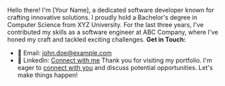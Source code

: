 Hello there! I'm [Your Name], a dedicated software developer known for crafting innovative solutions. I proudly hold a Bachelor's degree in Computer Science from XYZ University.
For the last three years, I've contributed my skills as a software engineer at ABC Company, where I've honed my craft and tackled exciting challenges.
**Get in Touch:**

-  📧 Email: [john.doe@example.com](mailto:john.doe@example.com)
-  🔗 LinkedIn: [Connect with me](https://www.linkedin.com/in/yourlinkedin)
   Thank you for visiting my portfolio. I'm eager to [connect with you](#) and discuss potential opportunities. Let's make things happen!
